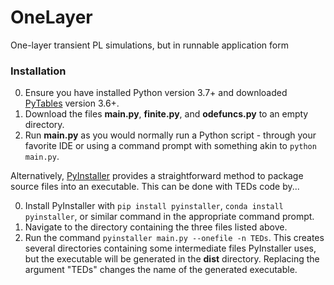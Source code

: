 # OneLayer
One-layer transient PL simulations, but in runnable application form

### Installation

0. Ensure you have installed Python version 3.7+ and downloaded [PyTables](https://www.pytables.org/downloads.html) version 3.6+.
1. Download the files **main.py**, **finite.py**, and **odefuncs.py** to an empty directory.
2. Run **main.py** as you would normally run a Python script - through your favorite IDE or using a command prompt with something akin to `python main.py`.

Alternatively, [PyInstaller](https://pyinstaller.readthedocs.io/en/v3.6/usage.html) provides a straightforward method to package source files into an executable. This can be done with TEDs code by...

0. Install PyInstaller with `pip install pyinstaller`, `conda install pyinstaller`, or similar command in the appropriate command prompt.
1. Navigate to the directory containing the three files listed above.
2. Run the command `pyinstaller main.py --onefile -n TEDs`. This creates several directories containing some intermediate files PyInstaller uses, but the executable will be generated in the **dist** directory. Replacing the argument "TEDs" changes the name of the generated executable.
